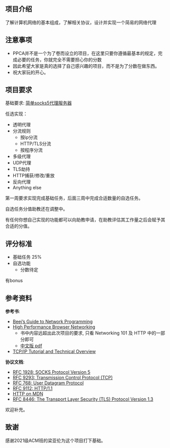 ## 项目介绍

了解计算机网络的基本组成，了解相关协议，设计并实现一个简易的网络代理



## 注意事项

- PPCA并不是一个为了卷而设立的项目，在这里只要你遵循最基本的规定，完成必要的任务，你就完全不需要担心你的分数
- 因此希望大家是真的选择了自己感兴趣的项目，而不是为了分数在做东西。
- 祝大家玩的开心。

## 项目要求

基础要求: [简单socks5代理服务器](socks5.md)

任选实现：

- 透明代理
- 分流规则
  - 按ip分流
  - HTTP/TLS分流
  - 按程序分流
- 多级代理
- UDP代理
- TLS劫持
- HTTP捕获/修改/重放
- 反向代理
- Anything else

第一周要求实现完成基础任务，后面三周中完成合适数量的自选任务。

自选任务分值助教还在调整中。

有任何你想自己实现的功能都可以向助教申请，在助教评估其工作量之后会赋予其合适的分值。



## 评分标准

- 基础任务 25%
- 自选功能
  - 分数待定

有bonus



## 参考资料

**参考书**:

- [Beej’s Guide to Network Programming](https://beej.us/guide/bgnet/)
- [High Performance Browser Networking](https://hpbn.co/)
  - 书中内容远超出此次项目的要求, 只看 Networking 101 及 HTTP 中的一部分即可
  - [中文版 pdf](https://jbox.sjtu.edu.cn/l/O1voXQ)
- [TCP/IP Tutorial and Technical Overview](https://www.redbooks.ibm.com/redbooks/pdfs/gg243376.pdf)

**协议文档**:

- [RFC 1928: SOCKS Protocol Version 5](https://www.rfc-editor.org/rfc/rfc1928)
- [RFC 9293: Transmission Control Protocol (TCP)](https://www.rfc-editor.org/rfc/rfc9293)
- [RFC 768: User Datagram Protocol](https://www.rfc-editor.org/rfc/rfc768)
- [RFC 9112: HTTP/1.1](https://www.rfc-editor.org/rfc/rfc9112.html)
- [HTTP on MDN](https://developer.mozilla.org/en-US/docs/Web/HTTP)
- [RFC 8446: The Transport Layer Security (TLS) Protocol Version 1.3](https://www.rfc-editor.org/rfc/rfc8446)

欢迎补充。



## 致谢

感谢2021级ACM班的梁亚伦为这个项目打下基础。